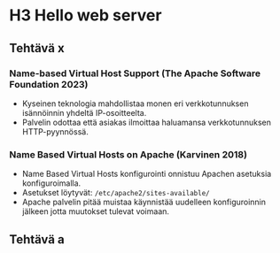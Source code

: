 # H3 Hello web server

## Tehtävä x

### Name-based Virtual Host Support (The Apache Software Foundation 2023)

-  Kyseinen teknologia mahdollistaa monen eri verkkotunnuksen isännöinnin yhdeltä IP-osoitteelta.
-  Palvelin odottaa että asiakas ilmoittaa haluamansa verkkotunnuksen HTTP-pyynnössä.

### Name Based Virtual Hosts on Apache (Karvinen 2018)

-  Name Based Virtual Hosts konfigurointi onnistuu Apachen asetuksia konfiguroimalla.
-  Asetukset löytyvät: `/etc/apache2/sites-available/`
-  Apache palvelin pitää muistaa käynnistää uudelleen konfiguroinnin jälkeen jotta muutokset tulevat voimaan.

## Tehtävä a
